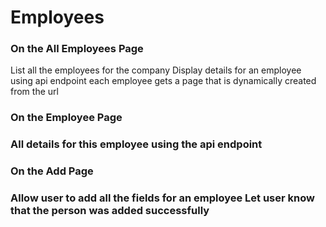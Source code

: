 # Employees

<h3>On the All Employees Page</h3>
List all the employees for the company
Display details for an employee using api endpoint
each employee gets a page that is dynamically created from the url

<h3> On the Employee Page <h3>
All details for this employee using the api endpoint

<h3> On the Add Page <h3>
Allow user to add all the fields for an employee
Let user know that the person was added successfully
